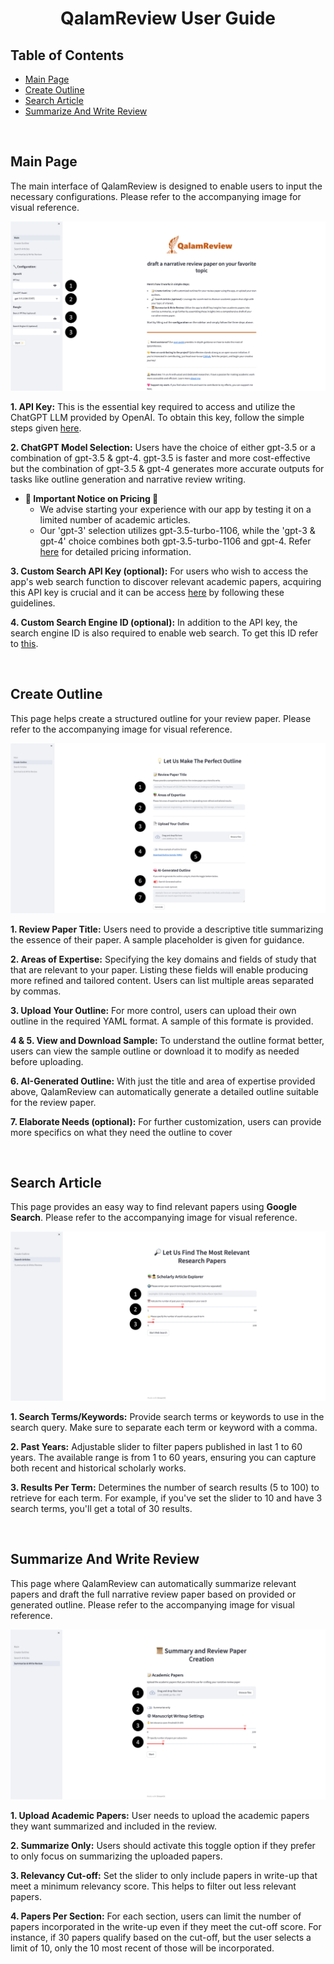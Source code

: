 <h1 align="center"><strong>QalamReview User Guide</strong></h1>

## **Table of Contents**

- [Main Page](#main-page)
- [Create Outline](#create-outline)
- [Search Article](#search-article)
- [Summarize And Write Review](#summarize-and-write-review)

<br>

## **Main Page**

The main interface of QalamReview is designed to enable users to input the necessary configurations. Please refer to the accompanying image for visual reference.

![main](./pics/main.png)

**1. API Key:** This is the essential key required to access and utilize the ChatGPT LLM provided by OpenAI. To obtain this key, follow the simple steps given [here](https://gptforwork.com/help/gpt-for-docs/setup/create-openai-api-key).

**2. ChatGPT Model Selection:** Users have the choice of either gpt-3.5 or a combination of gpt-3.5 & gpt-4. gpt-3.5 is faster and more cost-effective but the combination of gpt-3.5 & gpt-4 generates more accurate outputs for tasks like outline generation and narrative review writing.

- **🚨 Important Notice on Pricing 🚨** 
    - We advise starting your experience with our app by testing it on a limited number of academic articles.
    - Our 'gpt-3' selection utilizes gpt-3.5-turbo-1106, while the 'gpt-3 & gpt-4' choice combines both gpt-3.5-turbo-1106 and gpt-4. Refer [here](https://openai.com/pricing) for detailed pricing information.

**3. Custom Search API Key (optional):** For users who wish to access the app's web search function to discover relevant academic papers, acquiring this API key is crucial and it can be access [here](https://developers.google.com/custom-search/v1/overview#api_key) by following these guidelines.

**4. Custom Search Engine ID (optional):** In addition to the API key, the search engine ID is also required to enable web search. To get this ID refer to [this](https://developers.google.com/custom-search/v1/overview#search_engine_id).

<br>

## **Create Outline**

This page helps create a structured outline for your review paper. Please refer to the accompanying image for visual reference.

![outline](./pics/outline.png)


**1. Review Paper Title:** Users need to provide a descriptive title summarizing the essence of their paper. A sample placeholder is given for guidance.

**2. Areas of Expertise:** Specifying the key domains and fields of study that that are relevant to your paper. Listing these fields will enable producing more refined and tailored content. Users can list multiple areas separated by commas.

**3. Upload Your Outline:** For more control, users can upload their own outline in the required YAML format. A sample of this formate is provided.

**4 & 5.  View and Download Sample:** To understand the outline format better, users can view the sample outline or download it to modify as needed before uploading.

**6. AI-Generated Outline:** With just the title and area of expertise provided above, QalamReview can automatically generate a detailed outline suitable for the review paper.

**7. Elaborate Needs (optional):** For further customization, users can provide more specifics on what they need the outline to cover


<br>

## **Search Article**

This page provides an easy way to find relevant papers using **Google Search**. Please refer to the accompanying image for visual reference.

![web](./pics/web.png)

**1. Search Terms/Keywords:** Provide search terms or keywords to use in the search query. Make sure to separate each term or keyword with a comma.

**2. Past Years:** Adjustable slider to filter papers published in last 1 to 60 years. The available range is from 1 to 60 years, ensuring you can capture both recent and historical scholarly works.

**3. Results Per Term:** Determines the number of search results (5 to 100) to retrieve for each term. For example, if you've set the slider to 10 and have 3 search terms, you'll get a total of 30 results.

<br>


## **Summarize And Write Review**

This page where QalamReview can automatically summarize relevant papers and draft the full narrative review paper based on provided or generated outline. Please refer to the accompanying image for visual reference.

![writing](./pics/writing.png)

**1. Upload Academic Papers:** User needs to upload the academic papers they want summarized and included in the review.

**2. Summarize Only:** Users should activate this toggle option if they prefer to only focus on summarizing the uploaded papers.

**3. Relevancy Cut-off:** Set the slider to only include papers in write-up that meet a minimum relevancy score. This helps to filter out less relevant papers.

**4. Papers Per Section:** For each section, users can limit the number of papers incorporated in the write-up even if they meet the cut-off score. For instance, if 30 papers qualify based on the cut-off, but the user selects a limit of 10, only the 10 most recent of those will be incorporated.